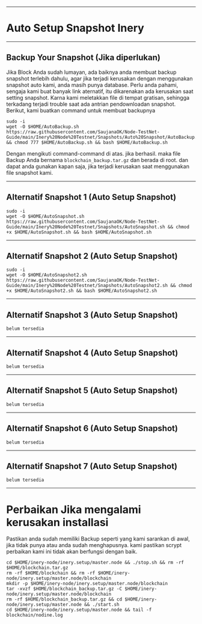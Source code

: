 ___________________________________
# Auto Setup Snapshot Inery
___________________________________
## Backup Your Snapshot (Jika diperlukan)
Jika Block Anda sudah lumayan, ada baiknya anda membuat backup snapshot terlebih dahulu, agar jika terjadi kerusakan dengan menggunakan snapshot auto kami, anda masih punya database. Perlu anda pahami, sengaja kami buat banyak link aternatif, itu dikarenakan ada kerusakan saat setting snapshot. Karna kami meletakkan file di tempat gratisan, sehingga terkadang terjadi trouble saat ada antrian pendownloadan snapshot. Berikut, kami buatkan command untuk membuat backupnya
```
sudo -i
wget -O $HOME/AutoBackup.sh https://raw.githubusercontent.com/SaujanaOK/Node-TestNet-Guide/main/Inery%20Node%20Testnet/Snapshots/Auto%20Snapshot/AutoBackup.sh && chmod 777 $HOME/AutoBackup.sh && bash $HOME/AutoBackup.sh
```
Dengan mengikuti command-command di atas. jika berhasil. maka file Backup Anda bernama `blockchain_backup.tar.gz` dan berada di root. dan dapat anda gunakan kapan saja, jika terjadi kerusakan saat menggunakan file snapshot kami.
___________________________________

## Alternatif Snapshot 1 (Auto Setup Snapshot)
```
sudo -i
wget -O $HOME/AutoSnapshot.sh https://raw.githubusercontent.com/SaujanaOK/Node-TestNet-Guide/main/Inery%20Node%20Testnet/Snapshots/AutoSnapshot.sh && chmod +x $HOME/AutoSnapshot.sh && bash $HOME/AutoSnapshot.sh
```
___________________________________
## Alternatif Snapshot 2 (Auto Setup Snapshot)
```
sudo -i
wget -O $HOME/AutoSnapshot2.sh https://raw.githubusercontent.com/SaujanaOK/Node-TestNet-Guide/main/Inery%20Node%20Testnet/Snapshots/AutoSnapshot2.sh && chmod +x $HOME/AutoSnapshot2.sh && bash $HOME/AutoSnapshot2.sh
```
___________________________________
## Alternatif Snapshot 3 (Auto Setup Snapshot)
```
belum tersedia
```
___________________________________
## Alternatif Snapshot 4 (Auto Setup Snapshot)
```
belum tersedia
```
___________________________________
## Alternatif Snapshot 5 (Auto Setup Snapshot)
```
belum tersedia
```
___________________________________
## Alternatif Snapshot 6 (Auto Setup Snapshot)
```
belum tersedia
```
___________________________________
## Alternatif Snapshot 7 (Auto Setup Snapshot)
```
belum tersedia
```
___________________________________

# Perbaikan Jika mengalami kerusakan installasi
Pastikan anda sudah memiliki Backup seperti yang kami sarankan di awal, jika tidak punya atau anda sudah menghapusnya. kami pastikan scrypt perbaikan kami ini tidak akan berfungsi dengan baik.
```
cd $HOME/inery-node/inery.setup/master.node && ./stop.sh && rm -rf $HOME/blockchain.tar.gz
rm -rf $HOME/blockchain && rm -rf $HOME/inery-node/inery.setup/master.node/blockchain
mkdir -p $HOME/inery-node/inery.setup/master.node/blockchain
tar -xvzf $HOME/blockchain_backup.tar.gz -C $HOME/inery-node/inery.setup/master.node/blockchain
rm -rf $HOME/blockchain_backup.tar.gz && cd $HOME/inery-node/inery.setup/master.node && ./start.sh
cd $HOME/inery-node/inery.setup/master.node && tail -f blockchain/nodine.log
```
